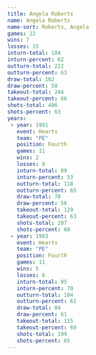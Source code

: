 ```yaml
---
title: Angela Roberts
name: Angela Roberts
name-sort: Roberts, Angela
games: 22
wins: 7
losses: 15
inturn-total: 184
inturn-percent: 62
outturn-total: 222
outturn-percent: 63
draw-total: 162
draw-percent: 58
takeout-total: 244
takeout-percent: 66
shots-total: 406
shots-percent: 63
years:
 - year: 1991
   event: Hearts
   team: "PE"
   position: Fourth
   games: 11
   wins: 2
   losses: 9
   inturn-total: 89
   inturn-percent: 53
   outturn-total: 118
   outturn-percent: 65
   draw-total: 78
   draw-percent: 56
   takeout-total: 129
   takeout-percent: 63
   shots-total: 207
   shots-percent: 60
 - year: 1993
   event: Hearts
   team: "PE"
   position: Fourth
   games: 11
   wins: 5
   losses: 6
   inturn-total: 95
   inturn-percent: 70
   outturn-total: 104
   outturn-percent: 61
   draw-total: 84
   draw-percent: 61
   takeout-total: 115
   takeout-percent: 69
   shots-total: 199
   shots-percent: 65
---
```

